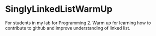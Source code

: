 # SinglyLinkedListWarmUp
For students in my lab for Programming 2. Warm up for learning how to contribute to github and improve understanding of linked list.
